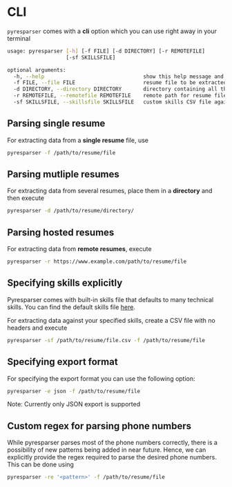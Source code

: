 # CLI


`pyresparser` comes with a **cli** option which you can use right away in your terminal

```bash
usage: pyresparser [-h] [-f FILE] [-d DIRECTORY] [-r REMOTEFILE]
                   [-sf SKILLSFILE]

optional arguments:
  -h, --help                                show this help message and exit
  -f FILE, --file FILE                      resume file to be extracted
  -d DIRECTORY, --directory DIRECTORY       directory containing all the resumes to be extracted
  -r REMOTEFILE, --remotefile REMOTEFILE    remote path for resume file to be extracted
  -sf SKILLSFILE, --skillsfile SKILLSFILE   custom skills CSV file against which skills are searched for
```

## Parsing single resume

For extracting data from a **single resume** file, use

```bash
pyresparser -f /path/to/resume/file
```

## Parsing mutliple resumes

For extracting data from several resumes, place them in a **directory** and then execute

```bash
pyresparser -d /path/to/resume/directory/
```

## Parsing hosted resumes

For extracting data from **remote resumes**, execute

```bash
pyresparser -r https://www.example.com/path/to/resume/file
```

## Specifying skills explicitly

Pyresparser comes with built-in skills file that defaults to many technical skills. You can find the default skills file [here](https://github.com/OmkarPathak/pyresparser/blob/master/pyresparser/skills.csv).

For extracting data against your specified skills, create a CSV file with no headers and execute

```bash
pyresparser -sf /path/to/resume/file.csv -f /path/to/resume/file
```

## Specifying export format

For specifying the export format you can use the following option:

```bash
pyresparser -e json -f /path/to/resume/file
```

Note: Currently only JSON export is supported

## Custom regex for parsing phone numbers

While pyresparser parses most of the phone numbers correctly, there is a possibility of new patterns being added in near future. Hence, we can explicitly provide the regex required to parse the desired phone numbers. This can be done using

```bash
pyresparser -re '<pattern>' -f /path/to/resume/file
```